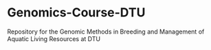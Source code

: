 # Genomics-Course-DTU
Repository for the Genomic Methods in Breeding and Management of Aquatic Living Resources at DTU
